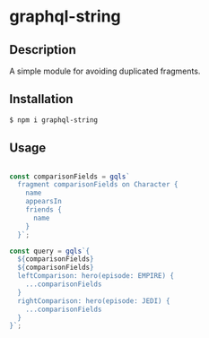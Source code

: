 # graphql-string

## Description

A simple module for avoiding duplicated fragments.

## Installation

```sh
$ npm i graphql-string 
```

## Usage

```javascript

const comparisonFields = gqls`
  fragment comparisonFields on Character {
    name
    appearsIn
    friends {
      name
    }
  }`;

const query = gqls`{
  ${comparisonFields}
  ${comparisonFields}
  leftComparison: hero(episode: EMPIRE) {
    ...comparisonFields
  }
  rightComparison: hero(episode: JEDI) {
    ...comparisonFields
  }
}`;
```
